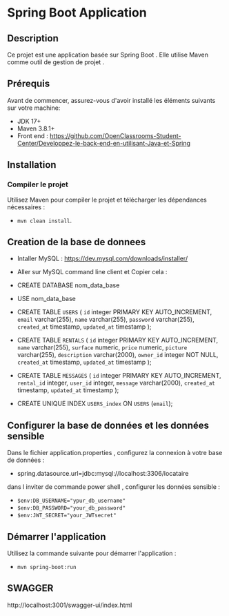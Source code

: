 # Spring Boot Application

## Description

Ce projet est une application basée sur Spring Boot . Elle utilise Maven comme outil de gestion de projet .

## Prérequis

Avant de commencer, assurez-vous d'avoir installé les éléments suivants sur votre machine:

- JDK 17+
- Maven 3.8.1+
- Front end : https://github.com/OpenClassrooms-Student-Center/Developpez-le-back-end-en-utilisant-Java-et-Spring

## Installation

### Compiler le projet

Utilisez Maven pour compiler le projet et télécharger les dépendances nécessaires :

- `mvn clean install`.

## Creation de la base de donnees

- Intaller MySQL : https://dev.mysql.com/downloads/installer/

- Aller sur MySQL command line client et
  Copier cela :
- CREATE DATABASE nom_data_base
- USE nom_data_base

- CREATE TABLE `USERS` (
  `id` integer PRIMARY KEY AUTO_INCREMENT,
  `email` varchar(255),
  `name` varchar(255),
  `password` varchar(255),
  `created_at` timestamp,
  `updated_at` timestamp
  );

- CREATE TABLE `RENTALS` (
  `id` integer PRIMARY KEY AUTO_INCREMENT,
  `name` varchar(255),
  `surface` numeric,
  `price` numeric,
  `picture` varchar(255),
  `description` varchar(2000),
  `owner_id` integer NOT NULL,
  `created_at` timestamp,
  `updated_at` timestamp
  );

- CREATE TABLE `MESSAGES` (
  `id` integer PRIMARY KEY AUTO_INCREMENT,
  `rental_id` integer,
  `user_id` integer,
  `message` varchar(2000),
  `created_at` timestamp,
  `updated_at` timestamp
  );
- CREATE UNIQUE INDEX `USERS_index` ON `USERS` (`email`);

## Configurer la base de données et les données sensible

Dans le fichier application.properties , configurez la connexion à votre base de données :

- spring.datasource.url=jdbc:mysql://localhost:3306/locataire

dans l inviter de commande power shell , configurer les données sensible  :
 - `$env:DB_USERNAME="ypur_db_username"`
- `$env:DB_PASSWORD="your_db_password"`
- `$env:JWT_SECRET="your_JWTsecret"`

## Démarrer l'application

Utilisez la commande suivante pour démarrer l'application :

- `mvn spring-boot:run`

## SWAGGER

http://localhost:3001/swagger-ui/index.html
